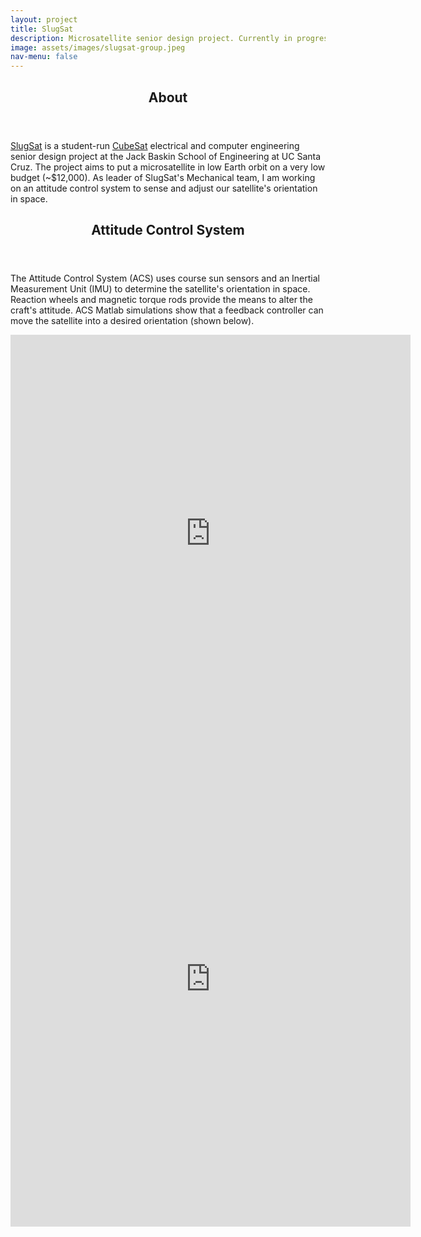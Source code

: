 ```yaml
---
layout: project
title: SlugSat
description: Microsatellite senior design project. Currently in progress.
image: assets/images/slugsat-group.jpeg
nav-menu: false
---
```

<section id="about">
	<div class="inner">
		<header class="major">
			<h2>About</h2>
		</header>
		<p><a href="https://slugsat.soe.ucsc.edu/home-page">SlugSat</a> is a student-run <a href="http://www.cubesat.org/">CubeSat</a> electrical and computer engineering senior design project at the Jack Baskin School of Engineering at UC Santa Cruz. The project aims to put a microsatellite in low Earth orbit on a very low budget (~$12,000). As leader of SlugSat's Mechanical team, I am working on an attitude control system to sense and adjust our satellite's orientation in space.</p>
	</div>
</section>

<!-- Attitude Control System (One) -->
<section id="one">
	<div class="inner">
		<header class="major">
			<h2>Attitude Control System</h2>
		</header>
		<div class="row">
			<p>The Attitude Control System (ACS) uses course sun sensors and an Inertial Measurement Unit (IMU) to determine the satellite's orientation in space. Reaction wheels and magnetic torque rods provide the means to alter the craft's attitude. ACS Matlab simulations show that a feedback controller can move the satellite into a desired orientation (shown below).</p>
			<div class="6u 12u$(medium)">
				<iframe src='https://gfycat.com/ifr/LividIncomparableFennecfox' frameborder='0' scrolling='no' allowfullscreen width='640' height='635'></iframe>
			</div>
			<div class="6u$ 12u$(medium)">
				<iframe src='https://gfycat.com/ifr/DearMetallicGander' frameborder='0' scrolling='no' allowfullscreen width='640' height='792'></iframe>
			</div>
		</div>
	</div>
</section>

